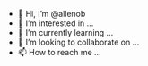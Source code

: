 - 👋 Hi, I’m @allenob
- 👀 I’m interested in ...
- 🌱 I’m currently learning ...
- 💞️ I’m looking to collaborate on ...
- 📫 How to reach me ...

<!---
allenob/allenob is a ✨ special ✨ repository because its `README.md` (this file) appears on your GitHub profile.
You can click the Preview link to take a look at your changes.
--->
